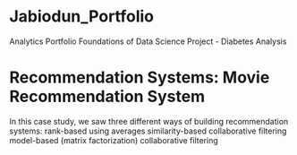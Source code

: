 # Jabiodun_Portfolio
Analytics Portfolio 
Foundations of Data Science Project - Diabetes Analysis 

# Recommendation Systems: Movie Recommendation System 

In this case study, we saw three different ways of building recommendation systems:
rank-based using averages
similarity-based collaborative filtering
model-based (matrix factorization) collaborative filtering
